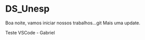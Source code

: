 # DS_Unesp

Boa noite, vamos iniciar nossos trabalhos...git 
Mais uma update.

Teste VSCode - Gabriel


